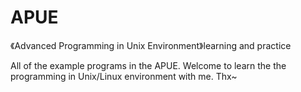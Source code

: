 # APUE
《Advanced Programming in Unix Environment》learning and practice

All of the example programs in the APUE.
Welcome to learn the the programming in Unix/Linux environment with me. Thx~
